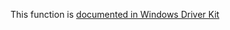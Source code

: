 This function is [documented in Windows Driver Kit](https://learn.microsoft.com/en-us/windows-hardware/drivers/ddi/wdm/nf-wdm-rtlappendunicodestringtostring)
